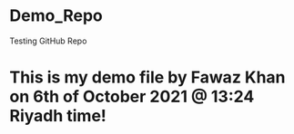 # Demo_Repo
Testing GitHub Repo
# This is my demo file by Fawaz Khan on 6th of October 2021 @ 13:24 Riyadh time!
